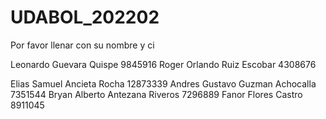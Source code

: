 # UDABOL_202202

Por favor llenar con su nombre y ci

Leonardo Guevara Quispe 9845916
Roger Orlando Ruiz Escobar 4308676

 Elias Samuel Ancieta Rocha 12873339
Andres Gustavo Guzman Achocalla 7351544
Bryan Alberto Antezana Riveros 7296889
Fanor Flores Castro 8911045